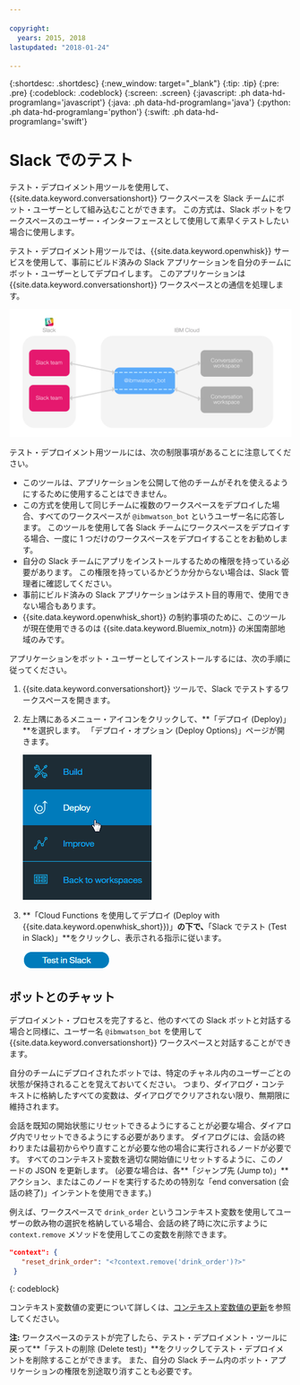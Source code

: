 ```yaml
---

copyright:
  years: 2015, 2018
lastupdated: "2018-01-24"

---
```


{:shortdesc: .shortdesc}
{:new_window: target="_blank"}
{:tip: .tip}
{:pre: .pre}
{:codeblock: .codeblock}
{:screen: .screen}
{:javascript: .ph data-hd-programlang='javascript'}
{:java: .ph data-hd-programlang='java'}
{:python: .ph data-hd-programlang='python'}
{:swift: .ph data-hd-programlang='swift'}

# Slack でのテスト

テスト・デプロイメント用ツールを使用して、{{site.data.keyword.conversationshort}} ワークスペースを Slack チームにボット・ユーザーとして組み込むことができます。 この方式は、Slack ボットをワークスペースのユーザー・インターフェースとして使用して素早くテストしたい場合に使用します。

テスト・デプロイメント用ツールでは、{{site.data.keyword.openwhisk}} サービスを使用して、事前にビルド済みの Slack アプリケーションを自分のチームにボット・ユーザーとしてデプロイします。 このアプリケーションは {{site.data.keyword.conversationshort}} ワークスペースとの通信を処理します。

![テスト・デプロイメントの総括ダイアグラム](images/testdeploy_diagram.png)

テスト・デプロイメント用ツールには、次の制限事項があることに注意してください。

- このツールは、アプリケーションを公開して他のチームがそれを使えるようにするために使用することはできません。
- この方式を使用して同じチームに複数のワークスペースをデプロイした場合、すべてのワークスペースが `@ibmwatson_bot` というユーザー名に応答します。 このツールを使用して各 Slack チームにワークスペースをデプロイする場合、一度に 1 つだけのワークスペースをデプロイすることをお勧めします。
- 自分の Slack チームにアプリをインストールするための権限を持っている必要があります。 この権限を持っているかどうか分からない場合は、Slack 管理者に確認してください。
- 事前にビルド済みの Slack アプリケーションはテスト目的専用で、使用できない場合もあります。
- {{site.data.keyword.openwhisk_short}} の制約事項のために、このツールが現在使用できるのは {{site.data.keyword.Bluemix_notm}} の米国南部地域のみです。

アプリケーションをボット・ユーザーとしてインストールするには、次の手順に従ってください。

1. {{site.data.keyword.conversationshort}} ツールで、Slack でテストするワークスペースを開きます。
1. 左上隅にあるメニュー・アイコンをクリックして、**「デプロイ (Deploy)」**を選択します。 「デプロイ・オプション (Deploy Options)」ページが開きます。

   ![クイック・デプロイのメニュー・オプション](images/deploy_menu_testdeploy.png)

1. **「Cloud Functions を使用してデプロイ (Deploy with {{site.data.keyword.openwhisk_short}})」**の下で、**「Slack でテスト (Test in Slack)」**をクリックし、表示される指示に従います。

   ![「Slack テストの作成 (Create Slack test)」ボタン](images/testdeploy_testinslack.png)

## ボットとのチャット

デプロイメント・プロセスを完了すると、他のすべての Slack ボットと対話する場合と同様に、ユーザー名 `@ibmwatson_bot` を使用して {{site.data.keyword.conversationshort}} ワークスペースと対話することができます。

自分のチームにデプロイされたボットでは、特定のチャネル内のユーザーごとの状態が保持されることを覚えておいてください。 つまり、ダイアログ・コンテキストに格納したすべての変数は、ダイアログでクリアされない限り、無期限に維持されます。

会話を既知の開始状態にリセットできるようにすることが必要な場合、ダイアログ内でリセットできるようにする必要があります。 ダイアログには、会話の終わりまたは最初からやり直すことが必要な他の場合に実行されるノードが必要です。 すべてのコンテキスト変数を適切な開始値にリセットするように、このノードの JSON を更新します。 (必要な場合は、各**「ジャンプ先 (Jump to)」**アクション、またはこのノードを実行するための特別な「end conversation (会話の終了)」インテントを使用できます。)

例えば、ワークスペースで `drink_order` というコンテキスト変数を使用してユーザーの飲み物の選択を格納している場合、会話の終了時に次に示すように `context.remove` メソッドを使用してこの変数を削除できます。

```json
"context": {
   "reset_drink_order": "<?context.remove('drink_order')?>"
 }
```
{: codeblock}

コンテキスト変数値の変更について詳しくは、[コンテキスト変数値の更新](dialog-overview.html#updating-a-context-variable-value)を参照してください。

**注:** ワークスペースのテストが完了したら、テスト・デプロイメント・ツールに戻って**「テストの削除 (Delete test)」**をクリックしてテスト・デプロイメントを削除することができます。 また、自分の Slack チーム内のボット・アプリケーションの権限を別途取り消すことも必要です。
